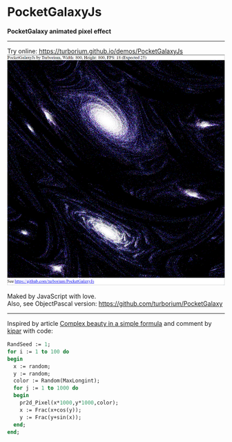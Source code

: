 # PocketGalaxyJs
**PocketGalaxy animated pixel effect**

---

Try online: https://turborium.github.io/demos/PocketGalaxyJs
![scr](scr.png)

Maked by JavaScript with love.  
Also, see ObjectPascal version: https://github.com/turborium/PocketGalaxy

---
Inspired by article [Complex beauty in a simple formula](https://habr.com/ru/articles/817869/) and comment by [kipar](https://habr.com/ru/articles/817869/#comment_26881773) with code:
```pascal
RandSeed := 1;
for i := 1 to 100 do
begin
  x := random;
  y := random;
  color := Random(MaxLongint);
  for j := 1 to 1000 do
  begin
    pr2d_Pixel(x*1000,y*1000,color);
    x := Frac(x+cos(y));
    y := Frac(y+sin(x));
  end;
end;
```
